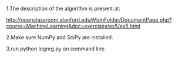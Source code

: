 1.The description of the algorithm is present at:

http://openclassroom.stanford.edu/MainFolder/DocumentPage.php?course=MachineLearning&doc=exercises/ex5/ex5.html

2.Make sure NumPy and SciPy are installed.

3.run python logreg.py on command line
